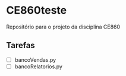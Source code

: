 # CE860teste
Repositório para o projeto da disciplina CE860

## Tarefas

- [ ] bancoVendas.py
- [ ] bancoRelatorios.py
